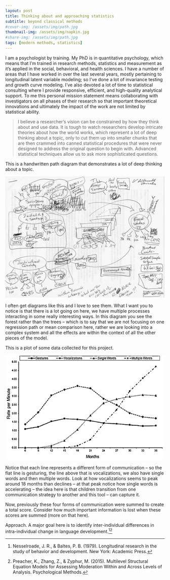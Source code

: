 ```yaml
---
layout: post
title: Thinking about and approaching statistics
subtitle: beyond classical methods
#cover-img: /assets/img/path.jpg
thumbnail-img: /assets/img/napkin.jpg
#share-img: /assets/img/path.jpg  
tags: [modern methods, statistics]
---
```


I am a psychologist by training. My PhD is in quantitative psychology, which means that I’m trained in research methods, statistics and measurement as it’s applied in the social, behavioral, and health sciences. I have a number of areas that I have worked in over the last several years, mostly pertaining to longitudinal latent variable modeling; so I’ve done a lot of invariance testing and growth curve modeling. I’ve also devoted a lot of time to statistical consulting where I provide responsive, efficient, and high-quality analytical support. To me this personal mission statement means collaborating with investigators on all phases of their research so that important theoretical innovations and ultimately the impact of the work are not limited by statistical ability. 

> I believe a researcher’s vision can be constrained by how they think about and use data. It is tough to watch researchers develop intricate theories about how the world works, which represent a lot of deep thinking about a topic, only to cut them up into smaller chunks that are then crammed into canned statistical procedures that were never designed to address the original question to begin with. Advanced statistical techniques allow us to ask more sophisticated questions.

This is a handwritten path diagram that demonstrates a lot of deep thinking about a topic. 

![napkin](/assets/img/napkin.jpg "A cool napkin diagram")

I often get diagrams like this and I love to see them. What I want you to notice is that there is a lot going on here, we have multiple processes interacting in some really interesting ways. In this diagram you see the forest rather than the trees – which is to say that we are not focusing on one regression path or mean comparison here, rather we are looking into a complex system and all the effects are within the context of all the other pieces of the model. 

This is a plot of some data collected for this project. 

![eciplot](/assets/img/eciplot.png "Greenwood, C. R., Walker, D., Buzhardt, J., Howard, W. J., McCune, L., & Anderson, R. A., (2013). Evidence of a continuum in foundational expressive communication skills. Early Childhood Research Quarterly, 28, 540-554.")

Notice that each line represents a different form of communication – so the flat line is gesturing, the line above that is vocalizations, we also have single words and then multiple words. Look at how vocalizations seems to peak around 18 months than declines – at that peak notice how single words is accelerating – the idea here is that children transition from one communication strategy to another and this tool – can capture it. 

Now, previously these four forms of communication were summed to create a total score. Consider how much important information is lost when these scores are summed (more on that here). 

Approach. A major goal here is to identify inter-individual differences in intra-individual change in language development.[^fn1][^fn2]

[^fn1]: Nesselroade, J. R., & Baltes, P. B. (1979). Longitudinal research in the study of behavior and development. New York: Academic Press.
[^fn2]:	Preacher, K., Zhang, Z., & Zyphur, M. (2015). Multilevel Structural Equation Models for Assessing Moderation Within and Across Levels of Analysis. Psychological Methods.


